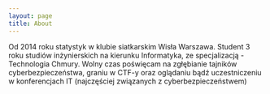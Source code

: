 ```yaml
---
layout: page
title: About
---
```


Od 2014 roku statystyk w klubie siatkarskim Wisła Warszawa. Student 3 roku studiów inżynierskich na kierunku Informatyka,
ze specjalizacją - Technologia Chmury. Wolny czas poświęcam na zgłębianie tajników cyberbezpieczeństwa, graniu w CTF-y oraz oglądaniu bądź uczestniczeniu w konferencjach IT (najczęściej związanych z cyberbezpieczeństwem)
